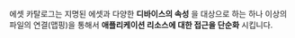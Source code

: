 에셋 카탈로그는 지명된 에셋과 다양한 **디바이스의 속성** 을 대상으로 하는 하나 이상의 파일의 연결(맵핑)을 통해서 **애플리케이션 리소스에 대한 접근을 단순화** 시킵니다.
